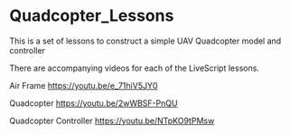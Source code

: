 # Quadcopter_Lessons
This is a set of lessons to construct a simple UAV Quadcopter model and controller


There are accompanying videos for each of the LiveScript lessons.

Air Frame
https://youtu.be/e_71hiV5JY0

Quadcopter
https://youtu.be/2wWBSF-PnQU

Quadcopter Controller
https://youtu.be/NTpKO9tPMsw
